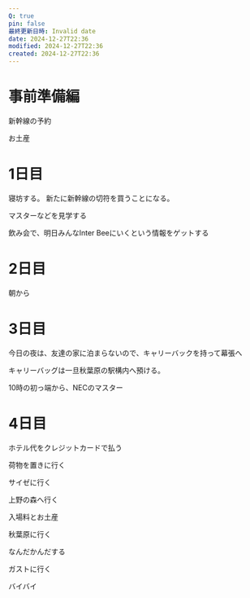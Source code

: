```yaml
---
Q: true
pin: false
最終更新日時: Invalid date
date: 2024-12-27T22:36
modified: 2024-12-27T22:36
created: 2024-12-27T22:36
---
```

  

# 事前準備編

新幹線の予約

お土産

# 1日目

寝坊する。 新たに新幹線の切符を買うことになる。

マスターなどを見学する

飲み会で、明日みんなInter Beeにいくという情報をゲットする

# 2日目

朝から

  

# 3日目

今日の夜は、友達の家に泊まらないので、キャリーバックを持って幕張へ

キャリーバッグは一旦秋葉原の駅構内へ預ける。

10時の初っ端から、NECのマスター

  

# 4日目

ホテル代をクレジットカードで払う

荷物を置きに行く

サイゼに行く

上野の森へ行く

入場料とお土産

秋葉原に行く

なんだかんだする

ガストに行く

  

バイバイ